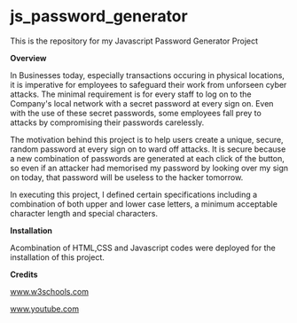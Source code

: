 # js_password_generator
This is the repository for my Javascript Password Generator Project

**Overview**

In Businesses today, especially transactions occuring in physical locations, it is imperative for employees to safeguard their work from unforseen cyber attacks. The minimal requirement is for every staff to log on to the Company's local network with a secret password at every sign on. Even with the use of these secret passwords, some employees fall prey to attacks by compromising their passwords carelessly.

The motivation behind this project is to help users create a unique, secure, random password at every sign on to ward off attacks. It is secure because a new combination of passwords are generated at each click of the button, so even if an attacker had memorised my password by looking over my sign on today, that password will be useless to the hacker tomorrow.

In executing this project, I defined certain specifications including a combination of both upper and lower case letters, a minimum acceptable character length and special characters.

**Installation**

Acombination of HTML,CSS and Javascript codes were deployed for the installation of this project.

**Credits**

www.w3schools.com

www.youtube.com

